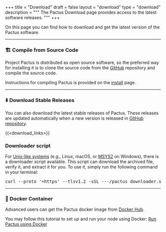 +++
title = "Download"
draft = false
layout = "download"
type = "download"
description = """
The Pactus Download page provides access to the latest software releases.
"""
+++

On this page you can find how to download and get the latest version of the Pactus software.

---

<h3 id="build">🏗️ Compile from Source Code</h3>

Project Pactus is distributed as open source software,
so the preferred way for installing it is to clone the source code from
the [GitHub](https://github.com/pactus-project/pactus) repository and compile the source code.

Instructions for compiling Pactus is provided on the
[install](https://github.com/pactus-project/pactus/blob/main/docs/install.md) page.

---

<h3 id="binary">⬇️ Download Stable Releases</h3>

You can also download the latest stable releases of Pactus.
These releases are updated automatically when a new version is released in
[GitHub repository](https://github.com/pactus-project/pactus).

{{<download_links>}}

<h3 id="downloader_script">Downloader script</h3>

For [Unix-like systems](https://en.wikipedia.org/wiki/Unix-like)
(e.g., Linux, macOS, or [MSYS2](https://en.wikipedia.org/wiki/Mingw-w64#MSYS2) on Windows),
there is a downloader script available.
This script can download the archived file, verify it, and extract it for you.
To use it, simply run the following command in your terminal:

<pre>
curl --proto '=https' --tlsv1.2 -sSL <span class="latest-version">---</span>/pactus_downloader.sh | sh
</pre>

---

<h3 id="docker">🐳 Docker Container</h3>

Advanced users can get the Pactus docker image from [Docker Hub](https://hub.docker.com/r/pactus/pactus).

You may follow this tutorial to set up and run your node using Docker:
[Run Pactus using Docker](https://docs.pactus.org/get-started/pactus-docker)
